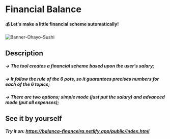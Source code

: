 # Financial Balance 
#### 💰 Let's make a little financial scheme automatically!

![Banner-Ohayo-Sushi](https://live.staticflickr.com/65535/51418976584_810cf232ac_z.jpg)

## Description
##### -> The tool creates a financial scheme based upon the user's salary;
##### -> It follow the rule of the 6 pots, so it guarantees precises numbers for each of the 6 topics;
##### -> There are two options; simple mode (just put the salary) and advanced mode (put all expenses);

## See it by yourself
##### Try it on: https://balanca-financeira.netlify.app/public/index.html
